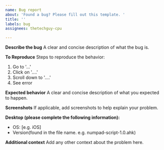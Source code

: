 ```yaml
---
name: Bug report
about: 'Found a bug? Please fill out this template. '
title: ''
labels: bug
assignees: thetechguy-cpu

---
```


**Describe the bug**
A clear and concise description of what the bug is.

**To Reproduce**
Steps to reproduce the behavior:
1. Go to '...'
2. Click on '....'
3. Scroll down to '....'
4. See error

**Expected behavior**
A clear and concise description of what you expected to happen.

**Screenshots**
If applicable, add screenshots to help explain your problem.

**Desktop (please complete the following information):**
 - OS: [e.g. iOS]
 - Version(found in the file name. e.g. numpad-script-1.0.ahk) 


**Additional context**
Add any other context about the problem here.

